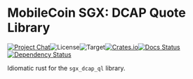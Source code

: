 # MobileCoin SGX: DCAP Quote Library

[![Project Chat][chat-image]][chat-link]<!--
-->![License][license-image]<!--
-->![Target][target-image]<!--
-->[![Crates.io][crate-image]][crate-link]<!--
-->[![Docs Status][docs-image]][docs-link]<!--
-->[![Dependency Status][deps-image]][deps-link]

Idiomatic rust for the `sgx_dcap_ql` library.

[chat-image]: https://img.shields.io/discord/844353360348971068?style=flat-square
[chat-link]: https://mobilecoin.chat
[license-image]: https://img.shields.io/crates/l/mc-sgx-dcap-ql?style=flat-square
[target-image]: https://img.shields.io/badge/target-x86__64-blue?style=flat-square
[crate-image]: https://img.shields.io/crates/v/mc-sgx-dcap-ql.svg?style=flat-square
[crate-link]: https://crates.io/crates/mc-sgx-dcap-ql
[docs-image]: https://img.shields.io/docsrs/mc-sgx-dcap-ql?style=flat-square
[docs-link]: https://docs.rs/crate/mc-sgx-dcap-ql
[deps-image]: https://deps.rs/crate/mc-sgx-dcap-ql/0.7.3/status.svg?style=flat-square
[deps-link]: https://deps.rs/crate/mc-sgx-dcap-ql/0.7.3
